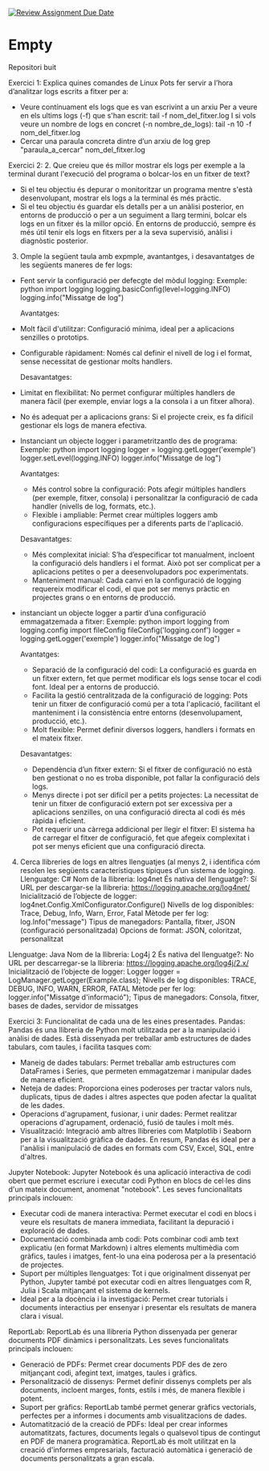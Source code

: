 [![Review Assignment Due Date](https://classroom.github.com/assets/deadline-readme-button-22041afd0340ce965d47ae6ef1cefeee28c7c493a6346c4f15d667ab976d596c.svg)](https://classroom.github.com/a/ULiw8LbN)
# Empty
Repositori buit

Exercici 1: 
Explica quines comandes de Linux Pots fer servir a l’hora d’analitzar logs escrits a fitxer per a:
- Veure contínuament els logs que es van escrivint a un arxiu
Per a veure en els ultims logs (-f) que s'han escrit: 
tail -f nom_del_fitxer.log
I si vols veure un nombre de logs en concret (-n nombre_de_logs): 
tail -n 10 -f nom_del_fitxer.log
- Cercar una paraula concreta dintre d’un arxiu de log
grep "paraula_a_cercar" nom_del_fitxer.log

Exercici 2:
2. Que creieu que és millor mostrar els logs per exemple a la terminal durant l'execució del programa o bolcar-los en un fitxer de text?
- Si el teu objectiu és depurar o monitoritzar un programa mentre s'està desenvolupant, mostrar els logs a la terminal és més pràctic.
- Si el teu objectiu és guardar els detalls per a un anàlisi posterior, en entorns de producció o per a un seguiment a llarg termini, bolcar els logs en un fitxer és la millor opció.
En entorns de producció, sempre és més útil tenir els logs en fitxers per a la seva supervisió, anàlisi i diagnòstic posterior.

3. Omple la següent taula amb expmple, avantantges, i desavantatges de les següents maneres de fer logs:
- Fent servir la configuració per defecgte del mòdul logging:
  Exemple:
  python import logging
  logging.basicConfig(level=logging.INFO)
  logging.info("Missatge de log")
  
  Avantatges:
- Molt fàcil d'utilitzar: Configuració mínima, ideal per a aplicacions senzilles o prototips.
- Configurable ràpidament: Només cal definir el nivell de log i el format, sense necessitat de gestionar molts handlers.

  Desavantatges:
- Limitat en flexibilitat: No permet configurar múltiples handlers de manera fàcil (per exemple, enviar logs a la consola i a un fitxer alhora).
- No és adequat per a aplicacions grans: Si el projecte creix, es fa difícil gestionar els logs de manera efectiva.
  
- Instanciant un objecte logger i parametritzantlo des de programa:
  Exemple:
  python import logging logger = logging.getLogger('exemple')
  logger.setLevel(logging.INFO)
  logger.info("Missatge de log")
  
  Avantatges:
  - Més control sobre la configuració: Pots afegir múltiples handlers (per exemple, fitxer, consola) i personalitzar la configuració de cada handler (nivells de log, formats, etc.).
  - Flexible i ampliable: Permet crear múltiples loggers amb configuracions específiques per a diferents parts de l'aplicació.
    
  Desavantatges:
  - Més complexitat inicial: S’ha d’especificar tot manualment, incloent la configuració dels handlers i el format. Això pot ser complicat per a aplicacions petites o per a  deesenvolupadors poc experimentats.
  - Manteniment manual: Cada canvi en la configuració de logging requereix modificar el codi, el que pot ser menys pràctic en projectes grans o en entorns de producció.


- instanciant un objecte logger a partir d’una configuració emmagatzemada a fitxer:
  Exemple:
  python import logging from logging.config
  import fileConfig
  fileConfig('logging.conf') logger = logging.getLogger('exemple')
  logger.info("Missatge de log")
  
  Avantatges:
  - Separació de la configuració del codi: La configuració es guarda en un fitxer extern, fet que permet modificar els logs sense tocar el codi font. Ideal per a entorns de   producció.
  - Facilita la gestió centralitzada de la configuració de logging: Pots tenir un fitxer de configuració comú per a tota l'aplicació, facilitant el manteniment i la consistència  entre entorns (desenvolupament, producció, etc.).
  - Molt flexible: Permet definir diversos loggers, handlers i formats en el mateix fitxer.
  
  Desavantatges:
  - Dependència d’un fitxer extern: Si el fitxer de configuració no està ben gestionat o no es troba disponible, pot fallar la configuració dels logs.
  - Menys directe i pot ser difícil per a petits projectes: La necessitat de tenir un fitxer de configuració extern pot ser excessiva per a aplicacions senzilles, on una configuració directa al codi és més ràpida i eficient.
  - Pot requerir una càrrega addicional per llegir el fitxer: El sistema ha de carregar el fitxer de configuració, fet que afegeix complexitat i pot ser menys eficient que una configuració directa.

4. Cerca llibreries de logs en altres llenguatjes (al menys 2, i identifica cóm resolen les següents característiques típiques d’un sistema de logging.
Llenguatge: C#
Nom de la llibreria: log4net
És nativa del llenguatge?: Sí
URL per descargar-se la llibreria: https://logging.apache.org/log4net/ 
Inicialització de l’objecte de logger: log4net.Config.XmlConfigurator.Configure()
Nivells de log disponibles: Trace, Debug, Info, Warn, Error, Fatal
Mètode per fer log: log.Info("message")
Tipus de manegadors: Pantalla, fitxer, JSON (configuració personalitzada)
Opcions de format: JSON, coloritzat, personalitzat

Llenguatge: Java
Nom de la llibreria: Log4j 2
És nativa del llenguatge?: No
URL per descarregar-se la llibreria: https://logging.apache.org/log4j/2.x/
Inicialització de l’objecte de logger: Logger logger = LogManager.getLogger(Example.class);
Nivells de log disponibles: TRACE, DEBUG, INFO, WARN, ERROR, FATAL
Mètode per fer log: logger.info("Missatge d'informació");
Tipus de manegadors: Consola, fitxer, bases de dades, servidor de missatges

Exercici 3:
Funcionalitat de cada una de les eines presentades.
Pandas:
Pandas és una llibreria de Python molt utilitzada per a la manipulació i anàlisi de dades. Està dissenyada per treballar amb estructures de dades tabulars, com taules, i facilita tasques com:

- Maneig de dades tabulars: Permet treballar amb estructures com DataFrames i Series, que permeten emmagatzemar i manipular dades de manera eficient.
- Neteja de dades: Proporciona eines poderoses per tractar valors nuls, duplicats, tipus de dades i altres aspectes que poden afectar la qualitat de les dades.
- Operacions d'agrupament, fusionar, i unir dades: Permet realitzar operacions d'agrupament, ordenació, fusió de taules i molt més.
- Visualització: Integració amb altres llibreries com Matplotlib i Seaborn per a la visualització gràfica de dades.
En resum, Pandas és ideal per a l'anàlisi i manipulació de dades en formats com CSV, Excel, SQL, entre d'altres.

Jupyter Notebook:
Jupyter Notebook és una aplicació interactiva de codi obert que permet escriure i executar codi Python en blocs de cel·les dins d'un mateix document, anomenat "notebook". Les seves funcionalitats principals inclouen:

- Executar codi de manera interactiva: Permet executar el codi en blocs i veure els resultats de manera immediata, facilitant la depuració i exploració de dades.
- Documentació combinada amb codi: Pots combinar codi amb text explicatiu (en format Markdown) i altres elements multimèdia com gràfics, taules i imatges, fent-lo una eina poderosa per a la presentació de projectes.
- Suport per múltiples llenguatges: Tot i que originalment dissenyat per Python, Jupyter també pot executar codi en altres llenguatges com R, Julia i Scala mitjançant el sistema de kernels.
- Ideal per a la docència i la investigació: Permet crear tutorials i documents interactius per ensenyar i presentar els resultats de manera clara i visual.

ReportLab:
ReportLab és una llibreria Python dissenyada per generar documents PDF dinàmics i personalitzats. Les seves funcionalitats principals inclouen:

- Generació de PDFs: Permet crear documents PDF des de zero mitjançant codi, afegint text, imatges, taules i gràfics.
- Personalització de dissenys: Permet definir dissenys complets per als documents, incloent marges, fonts, estils i més, de manera flexible i potent.
- Suport per gràfics: ReportLab també permet generar gràfics vectorials, perfectes per a informes i documents amb visualitzacions de dades.
- Automatització de la creació de PDFs: Ideal per crear informes automatitzats, factures, documents legals o qualsevol tipus de contingut en PDF de manera programàtica.
ReportLab és molt utilitzat en la creació d'informes empresarials, facturació automàtica i generació de documents personalitzats a gran escala.


